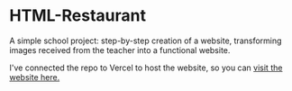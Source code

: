 # HTML-Restaurant

A simple school project: step-by-step creation of a website, transforming images received from the teacher into a functional website.

I've connected the repo to Vercel to host the website, so you can [visit the website here.](https://html-restaurant-two.vercel.app/)